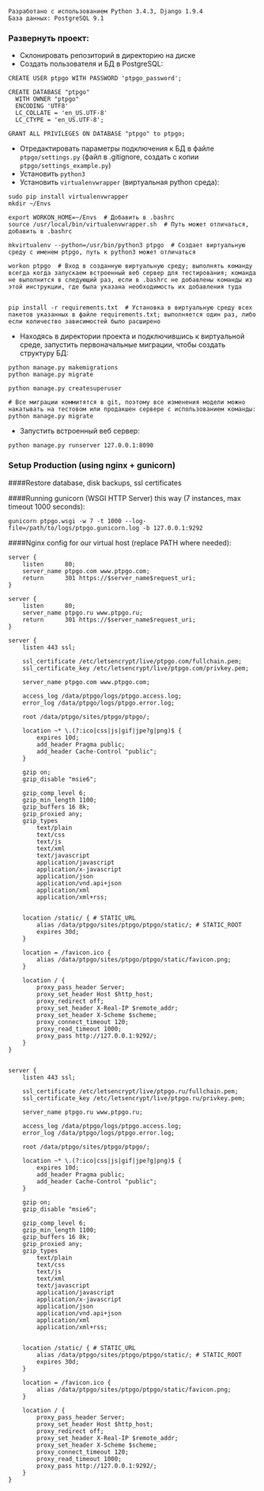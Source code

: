
```
Разработано с использованием Python 3.4.3, Django 1.9.4
База данных: PostgreSQL 9.1
```

### Развернуть проект:

 * Склонировать репозиторий в директорию на диске
 * Создать пользователя и БД в PostgreSQL:
```
CREATE USER ptpgo WITH PASSWORD 'ptpgo_password';

CREATE DATABASE "ptpgo"
  WITH OWNER "ptpgo"
  ENCODING 'UTF8'
  LC_COLLATE = 'en_US.UTF-8'
  LC_CTYPE = 'en_US.UTF-8';

GRANT ALL PRIVILEGES ON DATABASE "ptpgo" to ptpgo;
```
 * Отредактировать параметры подключения к БД в файле `ptpgo/settings.py` (файл в .gitignore, создать с копии `ptpgo/settings_example.py`)
 * Установить `python3`
 * Установить `virtualenvwrapper` (виртуальная python среда):
```
sudo pip install virtualenvwrapper
mkdir ~/Envs

export WORKON_HOME=~/Envs  # Добавить в .bashrc
source /usr/local/bin/virtualenvwrapper.sh  # Путь может отличаться, добавить в .bashrc

mkvirtualenv --python=/usr/bin/python3 ptpgo  # Создает виртуальную среду с именем ptpgo, путь к python3 может отличаться

workon ptpgo  # Вход в созданную виртуальную среду; выполнять команду всегда когда запускаем встроенный веб сервер для тестирования; команда не выполнится в следующий раз, если в .bashrc не добавлены команды из этой инструкции, где была указана необходимость их добавления туда


pip install -r requirements.txt  # Установка в виртуальную среду всех пакетов указанных в файле requirements.txt; выполняется один раз, либо если количество зависимостей было расширено
```
 * Находясь в директории проекта и подключившись к виртуальной среде, запустить первоначальные миграции, чтобы создать структуру БД:
```
python manage.py makemigrations
python manage.py migrate

python manage.py createsuperuser

# Все миграции коммитятся в git, поэтому все изменения модели можно накатывать на тестовом или продакшен сервере с использованием команды: python manage.py migrate
```
 * Запустить встроенный веб сервер:
```
python manage.py runserver 127.0.0.1:8090
```


### Setup Production (using nginx + gunicorn)

####Restore database, disk backups, ssl certificates

####Running gunicorn (WSGI HTTP Server) this way (7 instances, max timeout 1000 seconds):

```
gunicorn ptpgo.wsgi -w 7 -t 1000 --log-file=/path/to/logs/ptpgo.gunicorn.log -b 127.0.0.1:9292
```

####Nginx config for our virtual host (replace PATH where needed):

```
server {
	listen		80;
	server_name	ptpgo.com www.ptpgo.com;
	return		301 https://$server_name$request_uri;
}

server {
	listen		80;
	server_name	ptpgo.ru www.ptpgo.ru;
	return		301 https://$server_name$request_uri;
}

server {
	listen 443 ssl;

	ssl_certificate /etc/letsencrypt/live/ptpgo.com/fullchain.pem;
	ssl_certificate_key /etc/letsencrypt/live/ptpgo.com/privkey.pem;

	server_name ptpgo.com www.ptpgo.com;

	access_log /data/ptpgo/logs/ptpgo.access.log;
	error_log /data/ptpgo/logs/ptpgo.error.log;

	root /data/ptpgo/sites/ptpgo/ptpgo/;

	location ~* \.(?:ico|css|js|gif|jpe?g|png)$ {
		expires 10d;
		add_header Pragma public;
		add_header Cache-Control "public";
	}

	gzip on;
	gzip_disable "msie6";

	gzip_comp_level 6;
	gzip_min_length 1100;
	gzip_buffers 16 8k;
	gzip_proxied any;
	gzip_types
		text/plain
		text/css
		text/js
		text/xml
		text/javascript
		application/javascript
		application/x-javascript
		application/json
		application/vnd.api+json
		application/xml
		application/xml+rss;


	location /static/ { # STATIC_URL
		alias /data/ptpgo/sites/ptpgo/ptpgo/static/; # STATIC_ROOT
		expires 30d;
	}

	location = /favicon.ico {
		alias /data/ptpgo/sites/ptpgo/ptpgo/static/favicon.png;
	}

	location / {
		proxy_pass_header Server;
		proxy_set_header Host $http_host;
		proxy_redirect off;
		proxy_set_header X-Real-IP $remote_addr;
		proxy_set_header X-Scheme $scheme;
		proxy_connect_timeout 120;
		proxy_read_timeout 1000;
		proxy_pass http://127.0.0.1:9292/;
	}
}


server {
	listen 443 ssl;

	ssl_certificate /etc/letsencrypt/live/ptpgo.ru/fullchain.pem;
	ssl_certificate_key /etc/letsencrypt/live/ptpgo.ru/privkey.pem;

	server_name ptpgo.ru www.ptpgo.ru;

	access_log /data/ptpgo/logs/ptpgo.access.log;
	error_log /data/ptpgo/logs/ptpgo.error.log;

	root /data/ptpgo/sites/ptpgo/ptpgo/;

	location ~* \.(?:ico|css|js|gif|jpe?g|png)$ {
		expires 10d;
		add_header Pragma public;
		add_header Cache-Control "public";
	}

	gzip on;
	gzip_disable "msie6";

	gzip_comp_level 6;
	gzip_min_length 1100;
	gzip_buffers 16 8k;
	gzip_proxied any;
	gzip_types
		text/plain
		text/css
		text/js
		text/xml
		text/javascript
		application/javascript
		application/x-javascript
		application/json
		application/vnd.api+json
		application/xml
		application/xml+rss;


	location /static/ { # STATIC_URL
		alias /data/ptpgo/sites/ptpgo/ptpgo/static/; # STATIC_ROOT
		expires 30d;
	}

	location = /favicon.ico {
		alias /data/ptpgo/sites/ptpgo/ptpgo/static/favicon.png;
	}

	location / {
		proxy_pass_header Server;
		proxy_set_header Host $http_host;
		proxy_redirect off;
		proxy_set_header X-Real-IP $remote_addr;
		proxy_set_header X-Scheme $scheme;
		proxy_connect_timeout 120;
		proxy_read_timeout 1000;
		proxy_pass http://127.0.0.1:9292/;
	}
}
```
